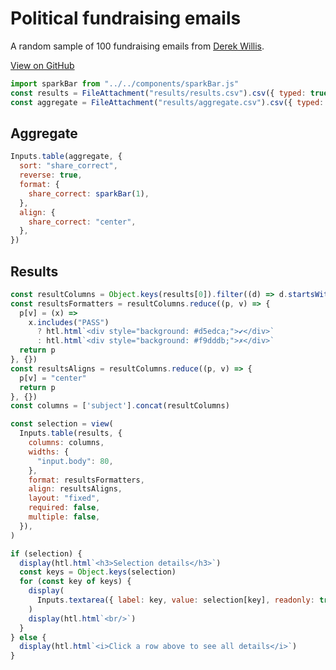 # Political fundraising emails

A random sample of 100 fundraising emails from [Derek Willis](https://thescoop.org/archives/2025/01/27/llm-extraction-challenge-fundraising-emails/index.html).

[View on GitHub](https://github.com/kevinschaul/llm-evals/tree/main/src/evals/political-fundraising-emails)

```js
import sparkBar from "../../components/sparkBar.js"
const results = FileAttachment("results/results.csv").csv({ typed: true })
const aggregate = FileAttachment("results/aggregate.csv").csv({ typed: true })
```

## Aggregate

```js
Inputs.table(aggregate, {
  sort: "share_correct",
  reverse: true,
  format: {
    share_correct: sparkBar(1),
  },
  align: {
    share_correct: "center",
  },
})
```

## Results

```js
const resultColumns = Object.keys(results[0]).filter((d) => d.startsWith("["))
const resultsFormatters = resultColumns.reduce((p, v) => {
  p[v] = (x) =>
    x.includes("PASS")
      ? htl.html`<div style="background: #d5edca;">✔</div>`
      : htl.html`<div style="background: #f9dddb;">✗</div>`
  return p
}, {})
const resultsAligns = resultColumns.reduce((p, v) => {
  p[v] = "center"
  return p
}, {})
const columns = ['subject'].concat(resultColumns)
```

```js
const selection = view(
  Inputs.table(results, {
    columns: columns,
    widths: {
      "input.body": 80,
    },
    format: resultsFormatters,
    align: resultsAligns,
    layout: "fixed",
    required: false,
    multiple: false,
  }),
)
```

```js
if (selection) {
  display(htl.html`<h3>Selection details</h3>`)
  const keys = Object.keys(selection)
  for (const key of keys) {
    display(
      Inputs.textarea({ label: key, value: selection[key], readonly: true }),
    )
    display(htl.html`<br/>`)
  }
} else {
  display(htl.html`<i>Click a row above to see all details</i>`)
}
```
